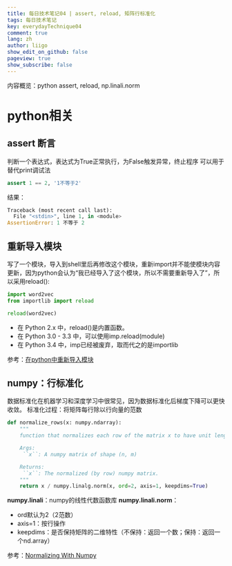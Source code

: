 ```yaml
---
title: 每日技术笔记04 | assert, reload, 矩阵行标准化
tags: 每日技术笔记
key: everydayTechnique04
comment: true
lang: zh
author: liigo
show_edit_on_github: false
pageview: true
show_subscribe: false
---
```

内容概览：python assert, reload, np.linali.norm

<!--more-->

# python相关
## assert 断言
判断一个表达式，表达式为True正常执行，为False触发异常，终止程序
可以用于替代print调试法

```python
assert 1 == 2, '1不等于2'
```
结果：
```python
Traceback (most recent call last):
  File "<stdin>", line 1, in <module>
AssertionError: 1 不等于 2
```

## 重新导入模块
写了一个模块，导入到shell里后再修改这个模块，重新import并不能使模块内容更新，因为python会认为“我已经导入了这个模块，所以不需要重新导入了”，所以采用reload():

```python
import word2vec
from importlib import reload

reload(word2vec)
```

- 在 Python 2.x 中，reload()是内置函数。
- 在 Python 3.0 - 3.3 中，可以使用imp.reload(module)
- 在 Python 3.4 中，imp已经被废弃，取而代之的是importlib

参考：[在python中重新导入模块](https://www.cnblogs.com/mlgjb/p/10282029.html)

## numpy：行标准化
数据标准化在机器学习和深度学习中很常见，因为数据标准化后梯度下降可以更快收敛。
标准化过程：将矩阵每行除以行向量的范数

```python
def normalize_rows(x: numpy.ndarray):
    """
    function that normalizes each row of the matrix x to have unit length.

    Args:
     ``x``: A numpy matrix of shape (n, m)

    Returns:
     ``x``: The normalized (by row) numpy matrix.
    """
    return x / numpy.linalg.norm(x, ord=2, axis=1, keepdims=True)
```

**numpy.linali**：numpy的线性代数函数库
**numpy.linali.norm**：
- ord默认为2（2范数）
- axis=1：按行操作
- keepdims：是否保持矩阵的二维特性（不保持：返回一个数；保持：返回一个nd.array）

参考：[Normalizing With Numpy](https://www.cnblogs.com/mlgjb/p/10282029.html)